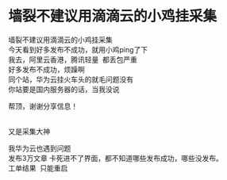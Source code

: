 # 墙裂不建议用滴滴云的小鸡挂采集


墙裂不建议用滴滴云的小鸡挂采集<br />
今天看到好多发布不成功，就用小鸡ping了下<br />
我去，阿里云香港，腾讯轻量&nbsp;&nbsp;都丢包严重<br />
好多发布不成功，烦躁啊<br />
同个站，华为云挂火车头的就毛问题没有<br />
你站要是国内服务器的话，当我没说<img src="static/image/smiley/yct/008.gif" smilieid="39" border="0" alt="" /><img id="aimg_vNhO0" onclick="zoom(this, this.src, 0, 0, 0)" class="zoom" src="https://cdn.jsdelivr.net/gh/hishis/forum-master/public/images/patch.gif" onmouseover="img_onmouseoverfunc(this)" onload="thumbImg(this)" border="0" alt="" />

帮顶，谢谢分享信息！<br />
<br />
<img src="static/image/smiley/default/lol.gif" smilieid="12" border="0" alt="" /><img src="static/image/smiley/default/lol.gif" smilieid="12" border="0" alt="" /><img src="static/image/smiley/default/lol.gif" smilieid="12" border="0" alt="" />

又是采集大神

我华为云也遇到问题<br />
发布3万文章 卡死进不了界面，都不知道哪些发布成功，哪些没发布。<br />
工单结果&nbsp;&nbsp;只能重启
